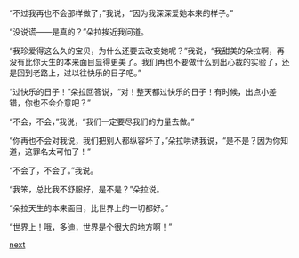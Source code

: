 
“不过我再也不会那样做了，”我说，“因为我深深爱她本来的样子。”

“没说谎——是真的？”朵拉挨近我问道。

“我珍爱得这么久的宝贝，为什么还要去改变她呢？”我说，“我甜美的朵拉啊，再没有比你天生的本来面目显得更美了。我们再也不要做什么别出心裁的实验了，还是回到老路上，过以往快乐的日子吧。”

“过快乐的日子！”朵拉回答说，“对！整天都过快乐的日子！有时候，出点小差错，你也不会介意吧？”

“不会，不会，”我说，“我们一定要尽我们的力量去做。”

“你再也不会对我说，我们把别人都纵容坏了，”朵拉哄诱我说，“是不是？因为你知道，这罪名太可怕了！”

“不会了，不会了。”我说。

“我笨，总比我不舒服好，是不是？”朵拉说。

“朵拉天生的本来面目，比世界上的一切都好。”

“世界上！哦，多迪，世界是个很大的地方啊！”

[next](page618)